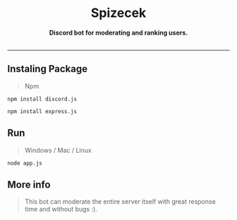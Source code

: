 <div align="center">
    <a href= "https://cdn.discordapp.com/app-icons/820308618406658068/e686d411bf1f477f08f0f1bdcf65dd51.png" height="200" width="200"></a>
    <h1>Spizecek</h1>
    <strong>Discord bot for moderating and ranking users.</strong><br><br>
</div>

---

## Instaling Package
> Npm
```
npm install discord.js
```
```
npm install express.js
```

## Run
> Windows / Mac / Linux
```
node app.js
```

## More info
> This bot can moderate the entire server itself with great response time and without bugs :).

